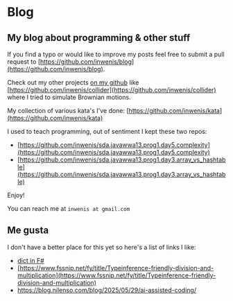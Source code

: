 # Blog
## My blog about programming & other stuff

If you find a typo or would like to improve my posts feel free to submit a pull request to [https://github.com/inwenis/blog](https://github.com/inwenis/blog).

Check out my other projects [on my github](https://github.com/inwenis) like [https://github.com/inwenis/collider](https://github.com/inwenis/collider) where I tried to simulate Brownian motions.

My collection of various kata's I've done: [https://github.com/inwenis/kata](https://github.com/inwenis/kata)

I used to teach programming, out of sentiment I kept these two repos:
- [https://github.com/inwenis/sda.javawwa13.prog1.day5.complexity](https://github.com/inwenis/sda.javawwa13.prog1.day5.complexity)
- [https://github.com/inwenis/sda.javawwa13.prog1.day3.array_vs_hashtable](https://github.com/inwenis/sda.javawwa13.prog1.day3.array_vs_hashtable)

Enjoy!

You can reach me at `inwenis at gmail.com`

## Me gusta

I don't have a better place for this yet so here's a list of links I like:
- [dict in F#](https://krzysztofskowronekblog.hashnode.dev/dictionaries-in-f)
- [https://www.fssnip.net/fy/title/Typeinference-friendly-division-and-multiplication](https://www.fssnip.net/fy/title/Typeinference-friendly-division-and-multiplication)
- https://blog.nilenso.com/blog/2025/05/29/ai-assisted-coding/
